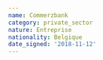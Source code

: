 ```yaml
---
name: Commerzbank
category: private_sector
nature: Entreprise
nationality: Belgique
date_signed: '2018-11-12'
---
```

    